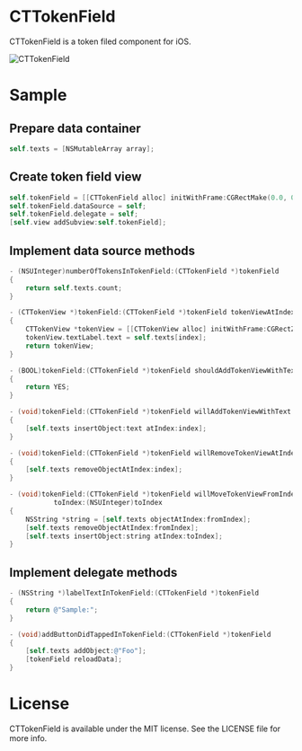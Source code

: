 CTTokenField
============

CTTokenField is a token filed component for iOS.

![CTTokenField](http://f.cl.ly/items/02123U0r3j1i2v3e250r/cttokenfield.png)

Sample
==========

Prepare data container
----------
```Objective-C
self.texts = [NSMutableArray array];
```

Create token field view
----------
```Objective-C
self.tokenField = [[CTTokenField alloc] initWithFrame:CGRectMake(0.0, 0.0, CGRectGetWidth(self.view.frame), 0.0)];
self.tokenField.dataSource = self;
self.tokenField.delegate = self;
[self.view addSubview:self.tokenField];
```

Implement data source methods
----------
```Objective-C
- (NSUInteger)numberOfTokensInTokenField:(CTTokenField *)tokenField
{
    return self.texts.count;
}

- (CTTokenView *)tokenField:(CTTokenField *)tokenField tokenViewAtIndex:(NSUInteger)index
{
    CTTokenView *tokenView = [[CTTokenView alloc] initWithFrame:CGRectZero];
    tokenView.textLabel.text = self.texts[index];
    return tokenView;
}

- (BOOL)tokenField:(CTTokenField *)tokenField shouldAddTokenViewWithText:(NSString *)text
{
    return YES;
}

- (void)tokenField:(CTTokenField *)tokenField willAddTokenViewWithText:(NSString *)text atIndex:(NSUInteger)index
{
    [self.texts insertObject:text atIndex:index];
}

- (void)tokenField:(CTTokenField *)tokenField willRemoveTokenViewAtIndex:(NSUInteger)index
{
    [self.texts removeObjectAtIndex:index];
}

- (void)tokenField:(CTTokenField *)tokenField willMoveTokenViewFromIndex:(NSUInteger)fromIndex
           toIndex:(NSUInteger)toIndex
{
    NSString *string = [self.texts objectAtIndex:fromIndex];
    [self.texts removeObjectAtIndex:fromIndex];
    [self.texts insertObject:string atIndex:toIndex];
}
```

Implement delegate methods
----------
```Objective-C
- (NSString *)labelTextInTokenField:(CTTokenField *)tokenField
{
    return @"Sample:";
}

- (void)addButtonDidTappedInTokenField:(CTTokenField *)tokenField
{
    [self.texts addObject:@"Foo"];
    [tokenField reloadData];
}
```

License
===============
CTTokenField is available under the MIT license. See the LICENSE file for more info.
